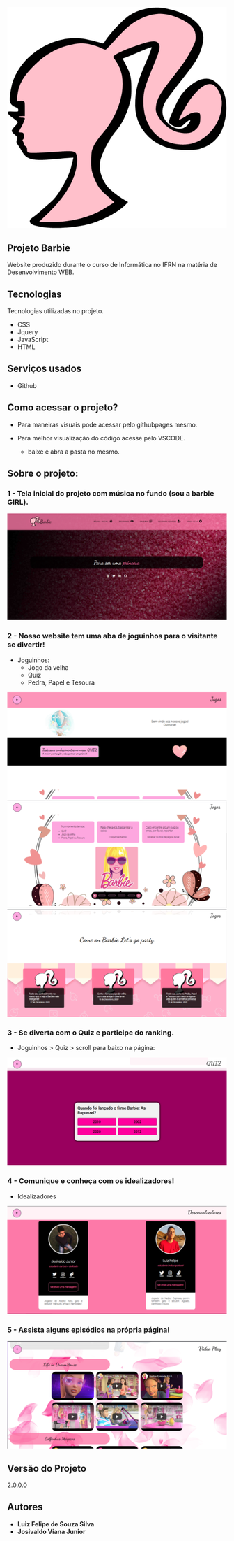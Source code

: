 ![Logo of the project](https://github.com/iLuix-Felipe/ProjectBarbie/blob/main/img/barbie-icon.png)


## Projeto Barbie

Website produzido durante o curso de Informática no IFRN na matéria de Desenvolvimento WEB.


## Tecnologias

Tecnologias utilizadas no projeto.

* CSS
* Jquery
* JavaScript
* HTML

## Serviços usados

* Github

## Como acessar o projeto?

* Para maneiras visuais pode acessar pelo githubpages mesmo.
  
* Para melhor visualização do código acesse pelo VSCODE.
  -  baixe e abra a pasta no mesmo.

## Sobre o projeto:

### 1 - Tela inicial do projeto com música no fundo (sou a barbie GIRL).  
    
![home](https://github.com/iLuix-Felipe/ProjectBarbie/blob/main/public/post1.png)

### 2 - Nosso website tem uma aba de joguinhos para o visitante se divertir!
  
  - Joguinhos:
    - Jogo da velha
    - Quiz
    - Pedra, Papel e Tesoura 
  
![jogo1](https://github.com/iLuix-Felipe/ProjectBarbie/blob/main/public/post2.png)
![jogo2](https://github.com/iLuix-Felipe/ProjectBarbie/blob/main/public/post3.png)
![jogo3](https://github.com/iLuix-Felipe/ProjectBarbie/blob/main/public/post4.png)

### 3 - Se diverta com o Quiz e participe do ranking.

  - Joguinhos > Quiz > scroll para baixo na página:

![quiz](https://github.com/iLuix-Felipe/ProjectBarbie/blob/main/public/post7.png)

### 4 - Comunique e conheça com os idealizadores!

   - Idealizadores

![idealizadores](https://github.com/iLuix-Felipe/ProjectBarbie/blob/main/public/post5.png)

### 5 - Assista alguns episódios na própria página!

![videos](https://github.com/iLuix-Felipe/ProjectBarbie/blob/main/public/post6.png)


  ## Versão do Projeto

  2.0.0.0


  ## Autores

  * **Luiz Felipe de Souza Silva** 
  * **Josivaldo Viana Junior**

